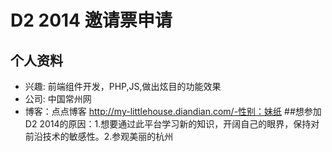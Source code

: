 # D2 2014 邀请票申请

## 个人资料

- 兴趣: 前端组件开发，PHP,JS,做出炫目的功能效果
- 公司: 中国常州网
- 博客：点点博客 http://my-littlehouse.diandian.com/-性别：妹纸
 ##想参加D2 2014的原因：1.想要通过此平台学习新的知识，开阔自己的眼界，保持对前沿技术的敏感性。2.参观美丽的杭州
